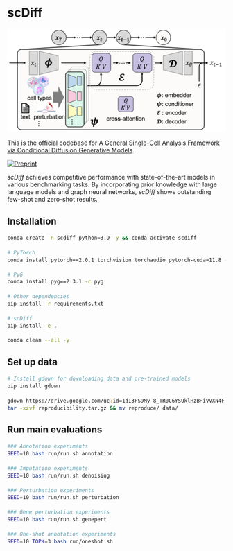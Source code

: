 # scDiff
![framework](figures/scdiff.png)

This is the official codebase for [A General Single-Cell Analysis Framework via Conditional Diffusion Generative Models](https://www.biorxiv.org/content/10.1101/2023.10.13.562243v1).

[![Preprint](https://img.shields.io/badge/Preprint-bioRxiv-brightgreen)](https://www.biorxiv.org/content/10.1101/2023.10.13.562243v1)

*scDiff* achieves competitive performance with state-of-the-art models in various benchmarking tasks. By incorporating prior knowledge with large language models and graph neural networks, *scDiff* shows outstanding few-shot and zero-shot results.

## Installation

```bash
conda create -n scdiff python=3.9 -y && conda activate scdiff

# PyTorch
conda install pytorch==2.0.1 torchvision torchaudio pytorch-cuda=11.8 -c pytorch -c nvidia -y

# PyG
conda install pyg==2.3.1 -c pyg

# Other dependencies
pip install -r requirements.txt

# scDiff
pip install -e .

conda clean --all -y
```

## Set up data

```bash
# Install gdown for downloading data and pre-trained models
pip install gdown

gdown https://drive.google.com/uc?id=1dI3FS9My-8_TR0C6YSUklHzBHiVVXN4F
tar -xzvf reproducibility.tar.gz && mv reproduce/ data/
```

## Run main evaluations

```bash
### Annotation experiments
SEED=10 bash run/run.sh annotation

### Imputation experiments
SEED=10 bash run/run.sh denoising

### Perturbation experiments
SEED=10 bash run/run.sh perturbation

### Gene perturbation experiments
SEED=10 bash run/run.sh genepert

### One-shot annotation experiments
SEED=10 TOPK=3 bash run/oneshot.sh
```

<!-- ## TODOs

- [ ] Refactor
    - [x] ~Remove unused GEARS components~ (moved to `ext` instead).
    - [ ] Refactor scdiff model (registry style to allow user extention).
        - [ ] Modules
            - [x] Embedder
            - [x] Encoder
            - [x] Decoder
        - [ ] Conditioners (class, context, llm, gears)
            - [ ] Processor (parallel or sequential MLP)
    - [x] Rename celldiff to scdiff.
    - [ ] Make sure we can reproduce previous results.
- [ ] Others
    - [ ] Tutorial / short note on README with an user extention example.
    - [ ] Remove tests if no other test will be added besides the current one.
    - [x] Remove baseline run script? (move to reproduce repo if needed)
- [ ] Finalize
    - [x] Clean up results: only preserve the final results.
    - [x] Update notebooks and remove unused ones.
    - [ ] Update License info.
    - [ ] Full run down test (installation -> run -> plot) -->

